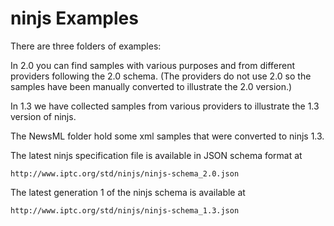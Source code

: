 # ninjs Examples

There are three folders of examples:

In 2.0 you can find samples with various purposes and from different providers following the 2.0 schema.
(The providers do not use 2.0 so the samples have been manually converted to illustrate the 2.0 version.)

In 1.3 we have collected samples from various providers to illustrate the 1.3 version of ninjs.

The NewsML folder hold some xml samples that were converted to ninjs 1.3.


The latest ninjs specification file is available in JSON schema format at

    http://www.iptc.org/std/ninjs/ninjs-schema_2.0.json

The latest generation 1 of the ninjs schema is available at

    http://www.iptc.org/std/ninjs/ninjs-schema_1.3.json
